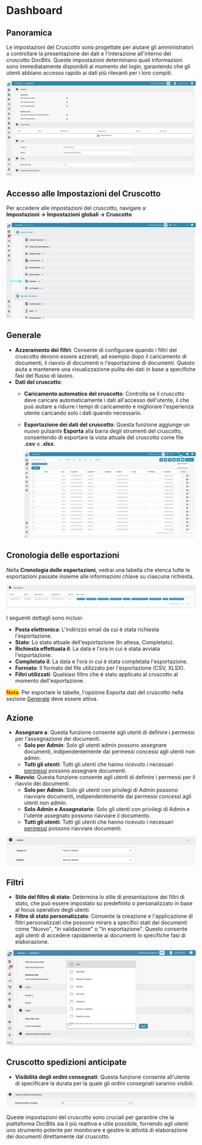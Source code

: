 # Dashboard

## Panoramica

Le impostazioni del Cruscotto sono progettate per aiutare gli amministratori a controllare la presentazione dei dati e l'interazione all'interno del cruscotto DocBits. Queste impostazioni determinano quali informazioni sono immediatamente disponibili al momento del login, garantendo che gli utenti abbiano accesso rapido ai dati più rilevanti per i loro compiti.

![](https://raw.githubusercontent.com/Fellow-Consulting-AG/docbits/refs/heads/main/readme/.gitbook/assets/dashboard_settings_1.png)

## Accesso alle Impostazioni del Cruscotto

Per accedere alle impostazioni del cruscotto, navigare a:\
**Impostazioni → Impostazioni globali → Cruscotto**

![](https://raw.githubusercontent.com/Fellow-Consulting-AG/docbits/refs/heads/main/readme/.gitbook/assets/settings_dashboard.png)

## **Generale**

* **Azzeramento dei filtri**: Consente di configurare quando i filtri del cruscotto devono essere azzerati, ad esempio dopo il caricamento di documenti, il riavvio di documenti o l'esportazione di documenti. Questo aiuta a mantenere una visualizzazione pulita dei dati in base a specifiche fasi del flusso di lavoro.
* **Dati del cruscotto**:
  * **Caricamento automatico del cruscotto**: Controlla se il cruscotto deve caricare automaticamente i dati all'accesso dell'utente, il che può aiutare a ridurre i tempi di caricamento e migliorare l'esperienza utente caricando solo i dati quando necessario.
  *   **Esportazione dei dati del cruscotto**: Questa funzione aggiunge un nuovo pulsante **Esporta** alla barra degli strumenti del cruscotto, consentendo di esportare la vista attuale del cruscotto come file **.csv** o **.xlsx**.

      ![](https://raw.githubusercontent.com/Fellow-Consulting-AG/docbits/refs/heads/main/readme/.gitbook/assets/dashboard_settings_3.png)

## **Cronologia delle esportazioni**

Nella **Cronologia delle esportazioni**, vedrai una tabella che elenca tutte le esportazioni passate insieme alle informazioni chiave su ciascuna richiesta.

![](https://raw.githubusercontent.com/Fellow-Consulting-AG/docbits/refs/heads/main/readme/.gitbook/assets/dashboard_settings_4.png)

I seguenti dettagli sono inclusi:

* **Posta elettronica**: L'indirizzo email da cui è stata richiesta l'esportazione.
* **Stato**: Lo stato attuale dell'esportazione (In attesa, Completato).
* **Richiesta effettuata il**: La data e l'ora in cui è stata avviata l'esportazione.
* **Completato il**: La data e l'ora in cui è stata completata l'esportazione.
* **Formato**: Il formato del file utilizzato per l'esportazione (CSV, XLSX).
* **Filtri utilizzati**: Qualsiasi filtro che è stato applicato al cruscotto al momento dell'esportazione.

<mark style="color:red;">**Nota**</mark>: Per esportare le tabelle, l'opzione Esporta dati del cruscotto nella sezione [Generale](./#generale) deve essere attiva.

## **Azione**

* **Assegnare a**: Questa funzione consente agli utenti di definire i permessi per l'assegnazione dei documenti.
  * **Solo per Admin**: Solo gli utenti admin possono assegnare documenti, indipendentemente dai permessi concessi agli utenti non admin.
  * **Tutti gli utenti**: Tutti gli utenti che hanno ricevuto i necessari [permessi](../groups-users-and-permissions/groups-and-permissions/activating-permissions.md) possono assegnare documenti.
* **Riavvio**: Questa funzione consente agli utenti di definire i permessi per il riavvio dei documenti.
  * **Solo per Admin**: Solo gli utenti con privilegi di Admin possono riavviare documenti, indipendentemente dai permessi concessi agli utenti non admin.
  * **Solo Admin e Assegnatario**: Solo gli utenti con privilegi di Admin e l'utente assegnato possono riavviare il documento.
  * **Tutti gli utenti**: Tutti gli utenti che hanno ricevuto i necessari [permessi](../groups-users-and-permissions/groups-and-permissions/activating-permissions.md) possono riavviare documenti.

![](https://raw.githubusercontent.com/Fellow-Consulting-AG/docbits/refs/heads/main/readme/.gitbook/assets/dashboard_settings_2.png)

## **Filtri**

* **Stile del filtro di stato**: Determina lo stile di presentazione dei filtri di stato, che può essere impostato su predefinito o personalizzato in base al focus operativo degli utenti.
* **Filtro di stato personalizzato**: Consente la creazione e l'applicazione di filtri personalizzati che possono mirare a specifici stati dei documenti come "Nuovo", "In validazione" o "In esportazione". Questo consente agli utenti di accedere rapidamente ai documenti in specifiche fasi di elaborazione.

![](https://raw.githubusercontent.com/Fellow-Consulting-AG/docbits/refs/heads/main/readme/.gitbook/assets/dashboard_settings_5.png)

## Cruscotto spedizioni anticipate

* **Visibilità degli ordini consegnati**: Questa funzione consente all'utente di specificare la durata per la quale gli ordini consegnati saranno visibili.

![](https://raw.githubusercontent.com/Fellow-Consulting-AG/docbits/refs/heads/main/readme/.gitbook/assets/dashboard_settings_6.png)

Queste impostazioni del cruscotto sono cruciali per garantire che la piattaforma DocBits sia il più reattiva e utile possibile, fornendo agli utenti uno strumento potente per monitorare e gestire le attività di elaborazione dei documenti direttamente dal cruscotto.
